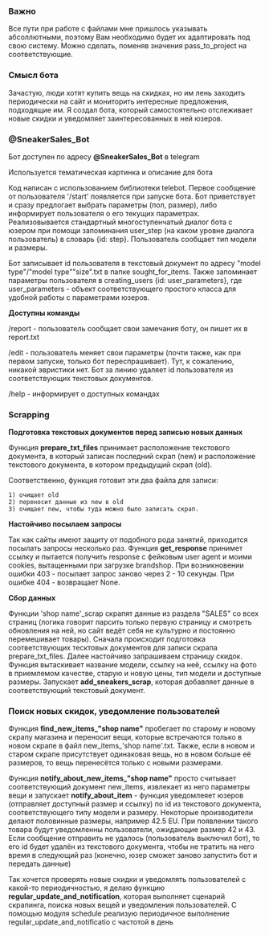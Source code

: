 ### Важно
Все пути при работе с файлами мне пришлось указывать абсоллютными, поэтому Вам необходимо будет их адаптировать под свою
систему. Можно сделать, поменяв значения pass_to_project на соответствующие. 

### Смысл бота

Зачастую, люди хотят купить вещь на скидках, но им лень заходить периодически на сайт и мониторить интересные предложения, подходящие им. Я создал бота, который самостоятельно отслеживает новые скидки и уведомляет заинтересованных в ней юзеров. 

### @SneakerSales_Bot
Бот доступен по адресу **@SneakerSales_Bot** в telegram

Используется тематическая картинка и описание для бота

Код написан с использованием библиотеки telebot. Первое сообщение от пользователя '/start' появляется при запуске бота.
Бот приветствует и сразу предлогает выбрать параметры (пол, размер), либо информирует пользователя о его текущих параметрах. Реализовывается стандартный многоступенчатый диалог бота с юзером при помощи запоминания user_step (на каком уровне диалога пользователь) в словарь {id: step}. Пользователь сообщает тип модели и размеры. 

Бот записывает id пользователя в текстовый документ по адресу "model type"/"model type""size".txt в папке sought_for_items. Также запоминает параметры пользователя в creating_users {id: user_parameters}, где user_parameters - объект соответствующего простого класса для удобной работы с параметрами юзеров. 

**Доступны команды**

/report - пользователь сообщает свои замечания боту, он пишет их в report.txt

/edit - пользователь меняет свои параметры (почти также, как при первом запуске, только бот переспрашивает). Тут, к сожалению, никакой эвристики нет. Бот за линию удаляет id пользователя из соответствующих текстовых документов.

/help - информирует о доступных командах

### Scrapping

**Подготовка текстовых документов перед записью новых данных**

Функция **prepare_txt_files** принимает расположение текстового документа, в который записан последний скрап (new) и 
расположение текстового документа, в котором предыдущий скрап (old).

Соответственно, функция готовит эти два файла для записи: 

    1) очищает old
    2) переносит данные из new в old
    3) очищает new, чтобы туда можно было записать скрап. 
    
**Настойчиво посылаем запросы**

Так как сайты имеют защиту от подобного рода занятий, приходится посылать запросы несколько раз. 
Функция **get_response** принимет ссылку и пытается получить response с фейковым user agent и моими cookies, вытащенными при загрузке brandshop. При возникновении ошибки 403 - посылает запрос заново через 2 -  10 секунды. При ошибке 404 - возвращает None.

**Сбор данных**

Функции 'shop name'_scrap скрапят данные из раздела "SALES" со всех страниц (логика говорит парсить только первую страницу и смотреть обновления на ней, но сайт ведёт себя не культурно и постоянно перемешивает товары).
Сначала происходит подготовка соответствующих тесктовых документов для записи скрапа prepare_txt_files.
Далее настойчиво запрашиваем страницу скидок.
Функция вытаскивает название модели, ссылку на неё, ссылку на фото в приемлемом качестве, старую и новую цены, тип модели и доступные размеры. Запускает **add_sneakers_scrap**, которая добавляет данные в соответствующий текстовый документ. 


### Поиск новых скидок, уведомление пользователей

Функция **find\_new\_items\_"shop name"** пробегает по старому и новому скрапу магазина и переносит вещи, которые встречаются только в новом скрапе в файл new\_items\_'shop name'.txt. Также, если в новом и старом скрапе присутствует одинаковая вещь, но в новом больше её размеров, то вещь перенесётся только с новыми размерами.

Функция **notify\_about\_new\_items\_"shop name"** просто считывает соответствующий документ new_items, извлекает из него параметры вещи и запускает  **notify\_about\_item** - функция уведомлеяет юзеров (отправляет доступный размер и ссылку) по id из текстового документа, соответствующего типу модели и размеру. Некоторые производители делают половинные размеры, например 42.5 EU. При появлении такого товара будут уведомленны пользователи, ожидающие размер 42 и 43. Если сообщение отправить не удалось (пользователь выключил бот), то его id будет удалён из текстового документа, чтобы не тратить на него время в следующий раз (конечно, юзер сможет заново запустить бот и передать данные)

Так хочется проверять новые скидки и уведомлять пользователей с какой-то периодичностью, я делаю функцию **regular\_update\_and\_notification**, которая выполняет сценарий скрапинга, поиска новых вещей и уведомления пользователей. С помощью модуля schedule реализую периодичное выполнение regular\_update\_and\_notificatio с частотой в день

